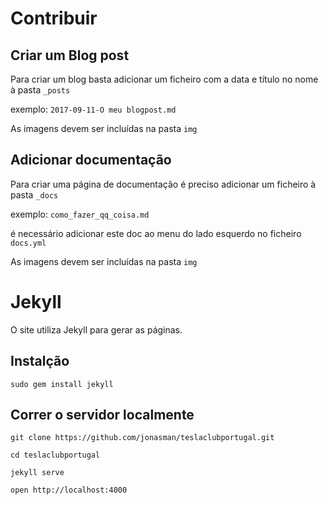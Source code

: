 # Contribuir 

## Criar um Blog post
Para criar um blog basta adicionar um ficheiro com a data e título no nome à pasta ```_posts```

exemplo:
```2017-09-11-O meu blogpost.md```


As imagens devem ser incluídas na pasta ```img```

## Adicionar documentação
Para criar uma página de documentação é preciso adicionar um ficheiro à pasta ```_docs```

exemplo:
```como_fazer_qq_coisa.md```

é necessário adicionar este doc ao menu do lado esquerdo no ficheiro ```docs.yml```

As imagens devem ser incluídas na pasta ```img```


# Jekyll
O site utiliza Jekyll para gerar as páginas.

## Instalção
```sudo gem install jekyll```

## Correr o servidor localmente
```git clone https://github.com/jonasman/teslaclubportugal.git```

```cd teslaclubportugal```

```jekyll serve```

```open http://localhost:4000```
